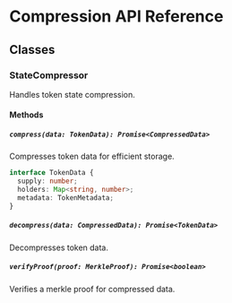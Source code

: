 # Compression API Reference

## Classes

### StateCompressor
Handles token state compression.

#### Methods

##### `compress(data: TokenData): Promise<CompressedData>`
Compresses token data for efficient storage.

```typescript
interface TokenData {
  supply: number;
  holders: Map<string, number>;
  metadata: TokenMetadata;
}
```

##### `decompress(data: CompressedData): Promise<TokenData>`
Decompresses token data.

##### `verifyProof(proof: MerkleProof): Promise<boolean>`
Verifies a merkle proof for compressed data.